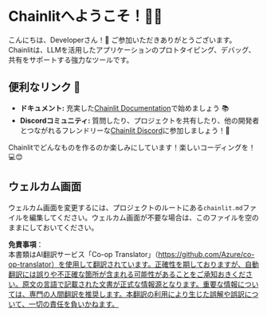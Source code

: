 <!--
CO_OP_TRANSLATOR_METADATA:
{
  "original_hash": "c49526c7abc56b0b5f1e835c1739f18e",
  "translation_date": "2025-05-20T09:52:54+00:00",
  "source_file": "11-mcp/code_samples/github-mcp/chainlit.md",
  "language_code": "ja"
}
-->
# Chainlitへようこそ！🚀🤖

こんにちは、Developerさん！👋 ご参加いただきありがとうございます。Chainlitは、LLMを活用したアプリケーションのプロトタイピング、デバッグ、共有をサポートする強力なツールです。

## 便利なリンク 🔗

- **ドキュメント:** 充実した[Chainlit Documentation](https://docs.chainlit.io)で始めましょう 📚  
- **Discordコミュニティ:** 質問したり、プロジェクトを共有したり、他の開発者とつながれるフレンドリーな[Chainlit Discord](https://discord.gg/k73SQ3FyUh)に参加しましょう！💬

Chainlitでどんなものを作るのか楽しみにしています！楽しいコーディングを！💻😊

## ウェルカム画面

ウェルカム画面を変更するには、プロジェクトのルートにある`chainlit.md`ファイルを編集してください。ウェルカム画面が不要な場合は、このファイルを空のままにしておいてください。

**免責事項**：  
本書類はAI翻訳サービス「Co-op Translator」（https://github.com/Azure/co-op-translator）を使用して翻訳されています。正確性を期しておりますが、自動翻訳には誤りや不正確な箇所が含まれる可能性があることをご承知おきください。原文の言語で記載された文書が正式な情報源となります。重要な情報については、専門の人間翻訳を推奨します。本翻訳の利用により生じた誤解や誤訳について、一切の責任を負いかねます。